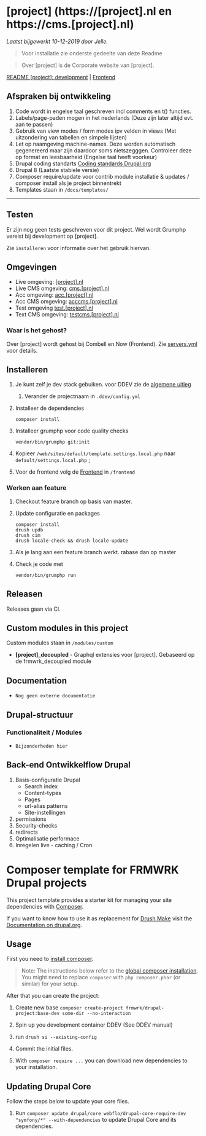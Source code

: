 
[project] (https://[project].nl en https://cms.[project].nl)
=====
_Laatst bijgewerkt 10-12-2019 door Jelle._

> Voor installatie zie onderste gedeelte van deze Readme

> Over [project] is de Corporate website van [project].

[README [project]; development](./README.md) | [Frontend](./frontend/README.md)

## Afspraken bij ontwikkeling
1. Code wordt in engelse taal geschreven incl comments en t() functies.
1. Labels/page-paden mogen in het nederlands (Deze zijn later altijd evt. aan te passen)
1. Gebruik van view modes / form modes ipv velden in views (Met uitzondering van tabellen en simpele lijsten)
1. Let op naamgeving machine-names. Deze worden automatisch gegenereerd maar zijn daardoor soms nietszegggen. Controleer deze op format en leesbaarheid (Engelse taal heeft voorkeur)
1. Drupal coding standarts [Coding standards Drupal.org](https://www.drupal.org/docs/develop/standards/coding-standards)
1. Drupal 8 (Laatste stabiele versie)
1. Composer require/update voor contrib module installatie & updates / composer install als je project binnentrekt
1. Templates staan in ```/docs/templates/```

********

## Testen

Er zijn nog geen tests geschreven voor dit project. Wel wordt Grumphp vereist bij development op [project].

Zie `installeren` voor informatie over het gebruik hiervan.

## Omgevingen
* Live omgeving: [[project].nl](https://[project].nl)
* Live CMS omgeving: [cms.[project].nl](https:cms.[project].nl)
* Acc omgeving: [acc.[project].nl](https://acc.[project].nl)
* Acc CMS omgeving:  [acccms.[project].nl](https://acccms.[project].nl)
* Test omgeving [test.[project].nl](https://test.[project].nl)
* Text CMS omgeving: [testcms.[project].nl](https://testcms.[project].nl)

### Waar is het gehost?
Over [project] wordt gehost bij Combell en Now (Frontend).
Zie [servers.yml](https://gitlab.frmwrk.nl/drupal/clients/blob/master/[project]/servers.yml) voor details.

## Installeren

1. Je kunt zelf je dev stack gebuiken. voor DDEV zie de [algemene uitleg](https://gitlab.frmwrk.nl/drupal/docs/blob/master/Best%20practices/DDEV%20local%20development.md)
   1. Verander de projectnaam in `.ddev/config.yml`

1. Installeer de dependencies
    ```
    composer install
    ```

1. Installeer grumphp voor code quality checks
    ```shell script
    vendor/bin/grumphp git:init
    ```

1. Kopieer ```/web/sites/default/template.settings.local.php``` naar ```default/settings.local.php```  ;

1. Voor de frontend volg de [Frontend](./frontend/README.md) in `/frontend`

### Werken aan feature

1. Checkout feature branch op basis van master.

1. Update configuratie en packages
    ```shell script
    composer install
    drush updb
    drush cim
    drush locale-check && drush locale-update
    ```

1. Als je lang aan een feature branch werkt. rabase dan op master

1. Check je code met
    ```shell script
    vendor/bin/grumphp run
    ```

## Releasen
Releases gaan via CI.

## Custom modules in this project

Custom modules staan in ```/modules/custom```

* **[project]_decoupled** - Graphql extensies voor [project]. Gebaseerd op de frmwrk_decoupled module

## Documentation

* `Nog geen externe documentatie`

## Drupal-structuur

### Functionaliteit / Modules

* `Bijzonderheden hier`

## Back-end Ontwikkelflow Drupal

1. Basis-configuratie Drupal
    * Search index
    * Content-types
    * Pages
    * url-alias patterns
    * Site-instellingen
1. permissions
1. Security-checks
1. redirects
1. Optimalisatie performace
1. Inregelen live - caching / Cron

# Composer template for FRMWRK Drupal projects

This project template provides a starter kit for managing your site
dependencies with [Composer](https://getcomposer.org/).

If you want to know how to use it as replacement for
[Drush Make](https://github.com/drush-ops/drush/blob/8.x/docs/make.md) visit
the [Documentation on drupal.org](https://www.drupal.org/node/2471553).

## Usage

First you need to [install composer](https://getcomposer.org/doc/00-intro.md#installation-linux-unix-osx).

> Note: The instructions below refer to the [global composer installation](https://getcomposer.org/doc/00-intro.md#globally).
You might need to replace `composer` with `php composer.phar` (or similar)
for your setup.

After that you can create the project:

  1. Create new base
    ```
    composer create-project frmwrk/drupal-project:base-dev some-dir --no-interaction
    ```

  1.  Spin up you development container DDEV (See DDEV manual)

  1.  run `drush si --existing-config`

  1.  Commit the initial files.

  1. With `composer require ...` you can download new dependencies to your
installation.

## Updating Drupal Core

Follow the steps below to update your core files.

1. Run `composer update drupal/core webflo/drupal-core-require-dev "symfony/*" --with-dependencies` to update Drupal Core and its dependencies.
